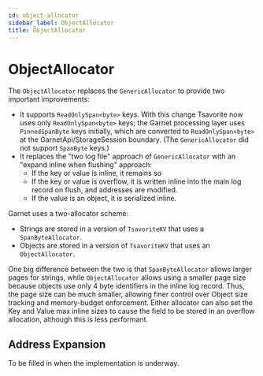 ```yaml
---
id: object-allocator
sidebar_label: ObjectAllocator
title: ObjectAllocator
---
```


# ObjectAllocator

The `ObjectAllocator` replaces the `GenericAllocator` to provide two important improvements:
- It supports `ReadOnlySpan<byte>` keys. With this change Tsavorite now uses only `ReadOnlySpan<byte>` keys; the Garnet processing layer uses `PinnedSpanByte` keys initially, which are converted to `ReadOnlySpan<byte>` at the GarnetApi/StorageSession boundary. (The `GenericAllocator` did not support `SpanByte` keys.)
- It replaces the "two log file" approach of `GenericAllocator` with an "expand inline when flushing" approach:
    - If the key or value is inline, it remains so
    - If the key or value is overflow, it is written inline into the main log record on flush, and addresses are modified.
    - If the value is an object, it is serialized inline.

Garnet uses a two-allocator scheme:
- Strings are stored in a version of `TsavoriteKV` that uses a `SpanByteAllocator`.
- Objects are stored in a version of `TsavoriteKV` that uses an `ObjectAllocator`.

One big difference between the two is that `SpanByteAllocator` allows larger pages for strings, while `ObjectAllocator` allows using a smaller page size because objects use only 4 byte identifiers in the inline log record. Thus, the page size can be much smaller, allowing finer control over Object size tracking and memory-budget enforcement. Either allocator can also set the Key and Value max inline sizes to cause the field to be stored in an overflow allocation, although this is less performant.

## Address Expansion

To be filled in when the implementation is underway.
